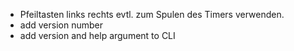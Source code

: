 - Pfeiltasten links rechts evtl. zum Spulen des Timers verwenden.
- add version number
- add version and help argument to CLI

